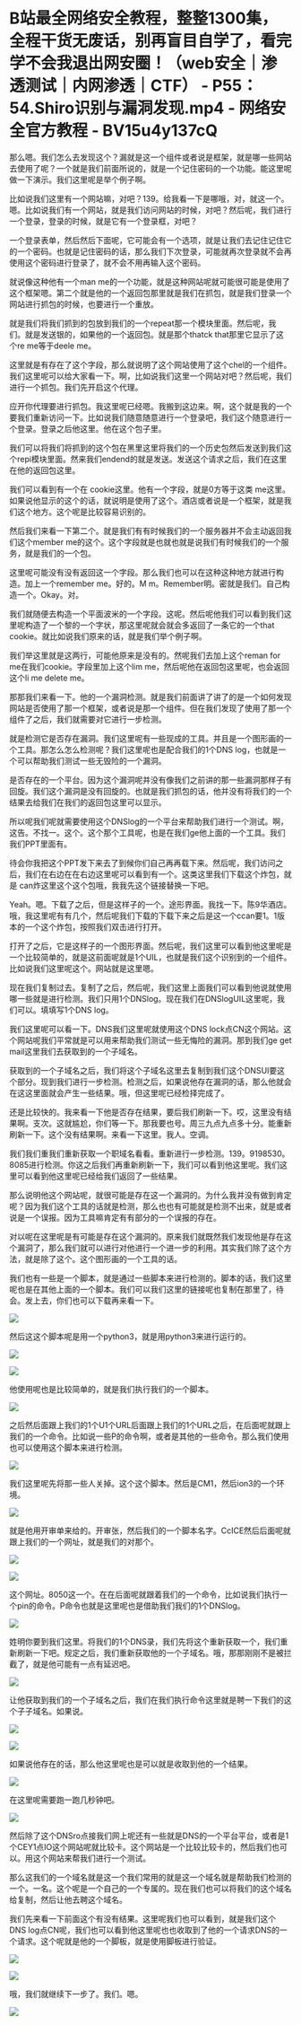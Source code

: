 # B站最全网络安全教程，整整1300集，全程干货无废话，别再盲目自学了，看完学不会我退出网安圈！（web安全｜渗透测试｜内网渗透｜CTF） - P55：54.Shiro识别与漏洞发现.mp4 - 网络安全官方教程 - BV15u4y137cQ

那么嗯。我们怎么去发现这个？漏就是这一个组件或者说是框架，就是哪一些网站去使用了呢？一个就是我们前面所说的，就是一个记住密码的一个功能。能这里呢做一下演示。我们这里呢是举个例子啊。

比如说我们这里有一个网站嘛，对吧？139。给我看一下是哪哦，对，就这一个。嗯。比如说我们有一个网站，就是我们访问网站的时候，对吧？然后呢，我们进行一个登录，登录的时候，就是它有一个登录框，对吧？

一个登录表单，然后然后下面呢，它可能会有一个选项，就是让我们去记住记住它的一个密码。也就是记住密码的话，那么我们下次登录，可能就再次登录就不会再使用这个密码进行登录了，就不会不用再输入这个密码。

就说像这种他有一个man me的一个功能，就是这种网站呢就可能很可能是使用了这个框架嗯。第二个就是他的一个返回包那里就是我们在抓包，就是我们登录一个网站进行抓包的时候，也要进行一个重放。

就是我们将我们抓到的包放到我们的一个repeat那一个模块里面。然后呢，我们。就是发送银的，如果他的一个返回包。就是那个thatck that那里它显示了这个re me等于deele me。

这里就是有存在了这个字段，那么就说明了这个网站使用了这个chel的一个组件。我们这里呢可以给大家看一下。啊，比如说我们这里一个网站对吧？然后呢，我们进行一个抓包。我们先开启这个代理。

应开你代理要进行抓包。我这里呢已经嗯。我搬到这边来。啊，这个就是我的一个要我们重新访问一下。比如说我们随意随意进行一个登录吧，我们这个随意进行一个登录。登录之后他这里。他在这个包子里。

我们可以将我们将抓到的这个包在黑里这里将我们的一个历史包然后发送到我们这个repi模块里面。然来我们endend的就是发送。发送这个请求之后，我们在这里在他的返回包这里。

我们可以看到有一个在 cookie这里。他有一个字段，就是0方等于这类 me这里。如果说他显示的这个的话，就说明是使用了这个。酒店或者说是一个框架，就是我们这个地方。这个呢是比较容易识别的。

然后我们来看一下第二个。就是我们有有时候我们的一个服务器并不会主动返回我们这个member me的这个。这个字段就是也就也就是说我们有时候我们的一个服务，就是我们的一个包。

这里呢可能没有没有返回这一个字段。那么我们也可以在这种这种地方就进行构造。加上一个remember me。好的。M m。Remember明。密就是我们。自己构造一个。Okay。对。

我们就随便去构造一个平面波米的一个字段。这呢。然后呢他我们可以看到我们这里呢构造了一个黎的一个字状，那这里呢就会就会多返回了一条它的一个that cookie。就比如说我们原来的话，就是我们举个例子啊。

我们举这里就是这两行，可能他原来是没有的。然呢我们去加上这个reman for me在我们cookie。字段里加上这个lim me，然后呢他在返回包这里呢，也会返回这个li me delete me。

那那我们来看一下。他的一个漏洞检测。就是我们前面讲了讲了的是一个如何发现网站是否使用了那一个框架，或者说是那一个组件。但在我们发现了使用了那一个组件了之后，我们就需要对它进行一步检测。

就是检测它是否存在漏洞。我们这里呢有一些现成的工具。并且是一个图形画的一个工具。那怎么怎么检测呢？我们这里呢也是配合我们的1个DNS log，也就是一个可以帮助我们测试一些无毁险的一个漏洞。

是否存在的一个平台。因为这个漏洞呢并没有像我们之前讲的那一些漏洞那样子有回旋。我们这个漏洞是没有回旋的。也就是我们抓包的话，他并没有将我们的一个结果去给我们在我们的返回包这里可以显示。

所以呢我们呢就需要使用这个DNSlog的一个平台来帮助我们进行一个测试。啊，这告。不找一。这个。这个那个工具呢，也是在我们ge他上面的一个工具。我们我们PPT里面有。

待会你我把这个PPT发下来去了到候你们自己再再载下来。然后呢，我们访问之后，我们在右边在在右边这里呢可以看到有一个。这类这里我们下载这个炸包，就是 can炸这里这个这个包哦，我我先这个链接替换一下吧。

Yeah。嗯。下载了之后，但是这样子的一个。途形界面。我找一下。陈9华酒店。哦，我这里呢有有几个，然后呢我们下载的下载下来之后是这一个ccan要1。1版本的一个这个炸包，按照我们双击进行打开。

打开了之后，它是这样子的一个图形界面。然后呢，我们这里可以看到他这里呢是一个比较简单的，就是这前面呢就是1个UIL，也就是我们这个识别到的一个组件。比如说我们这里呢这个。网站就是这里嗯。

现在我们复制过去。复制了之后，然后呢，我们这里上面我们可以看到他说就使用哪一些就是进行检测。我们只用1个DNSlog。现在我们在DNSlogUIL这里呢，我们可以。填填写1个DNS log。

我们这里呢可以看一下。DNS我们这里呢就使用这个DNS lock点CN这个网站。这个网站呢我们平常就是可以用来帮助我们测试一些无悔险的漏洞。那到我们ge get mail这里我们去获取到的一个子域名。

获取到的一个子域名之后，我们将这个子域名这里去复制到我们这个DNSUI要这个部分。现到我们进行一步检测。检测之后，如果说他存在漏洞的话，那么他就会在这这里面就会产生一些结果。哦，但这里呢已经检择完成了。

还是比较快的。我来看一下他是否存在结果，要后我们刷新一下。哎，这里没有结果啊。支次。这就尴尬，你们等一下。那我要也号。周三九点九点多十分。能重新刷新一下。这个没有结果啊。来看一下这里。我人。空调。

我们我们重我们重新获取一个职域名看看。重新进行一步检测。139。9198530。8085进行检测。你这之后我们再重新刷新一下，我们可以看到他这里呢。我们这里可以看到他这里呢已经给我们返回了一些结果。

那么说明他这个网站呢，就很可能是存在这一个漏洞的。为什么我并没有做到肯定呢？因为我们这个工具的话就是检测，那么也也有可能就是检测不出来，就是或者说是一个误报。因为工具嘛肯定有有部分的一个误报的存在。

对以呢在这里呢是有可能是存在这个漏洞的。原来我们就既然我们发现他是存在这个漏洞了，那么我们就可以进行对他进行一个进一步的利用。其实我们除了这个方法，就是除了这个。这个图形画的一个工具的话。

我们也有一些是一个脚本，就是通过一些脚本来进行检测的。脚本的话，我们这里呢也是在其他上面的一个脚本。我们可以我们这里的链接呢也复制在那里了，待会。发上去，你们也可以下载再来看一下。



![](img/398e6ec51bcfa070103d90069d07d497_1.png)

然后这这个脚本呢是用一个python3，就是用python3来进行运行的。

![](img/398e6ec51bcfa070103d90069d07d497_3.png)

![](img/398e6ec51bcfa070103d90069d07d497_4.png)

他使用呢也是比较简单的，就是我们执行我们的一个脚本。

![](img/398e6ec51bcfa070103d90069d07d497_6.png)

之后然后面跟上我们的1个U1个URL后面跟上我们的1个URL之后，在后面呢就跟上我们的一个命令。比如说一些P的命令啊，或者是其他的一些命令。那么我们使用也可以使用这个脚本来进行检测。



![](img/398e6ec51bcfa070103d90069d07d497_8.png)

我们这里呢先将那一些人关掉。这个这个脚本。然后是CM1，然后ion3的一个环境。

![](img/398e6ec51bcfa070103d90069d07d497_10.png)

就是他用开审单来给的。开审张，然后我们的一个脚本名字。CcICE然后后面呢就跟上我们的一个网址，就是我们的对那个。



![](img/398e6ec51bcfa070103d90069d07d497_12.png)

![](img/398e6ec51bcfa070103d90069d07d497_13.png)

这个网址。8050这一个。在在后面呢就跟着我们的一个命令，比如说我们执行一个pin的命令。P命令也就是这里呢也是借助我们我们的1个DNSlog。



![](img/398e6ec51bcfa070103d90069d07d497_15.png)

姓明你要到我们这里。将我们的1个DNS录，我们先将这个重新获取一个，我们重新刷新一下吧。规定之后，我们重新获取他的一个子域名。哦，那那刚刚不是被拦截了，就是他可能有一点有延迟吧。



![](img/398e6ec51bcfa070103d90069d07d497_17.png)

让他获取到我们的一个子域名之后，我们在我们执行命令这里就是聘一下我们的这个子子域名。如果说。

![](img/398e6ec51bcfa070103d90069d07d497_19.png)

![](img/398e6ec51bcfa070103d90069d07d497_20.png)

如果说他存在的话，那么他这里呢也是可以就是收取到他的一个结果。

![](img/398e6ec51bcfa070103d90069d07d497_22.png)

在这里呢需要跑一跑几秒钟吧。

![](img/398e6ec51bcfa070103d90069d07d497_24.png)

然后除了这个DNSro点接我们网上呢还有一些就是DNS的一个平台平台，或者是1个CEY1点IO这个网站呢就比较卡。这个网站是一个比较比较卡的，然后我们也可以。用这个网站来帮我们进行一个测试。

那么这我们的一个域名就是这一个我们常用的就是这一个域名就是帮助我们检测的一个。一名。这个呢是一个自己的一个专属的。现在我们也可以将我们的这个域名给复制，然后让他去聘这个域名。

我们先来看一下前面这个有没有结果。这里呢我们也可以看到，就是我们这个DNS log点CN呢，我们也可以看到他这里呢也也收取到了他的一个请求DNS的一个请求。这个呢就是他的一个脚板，就是使用脚板进行验证。



![](img/398e6ec51bcfa070103d90069d07d497_26.png)

![](img/398e6ec51bcfa070103d90069d07d497_27.png)

哦，我们就继续下一步了。我们。嗯。

![](img/398e6ec51bcfa070103d90069d07d497_29.png)